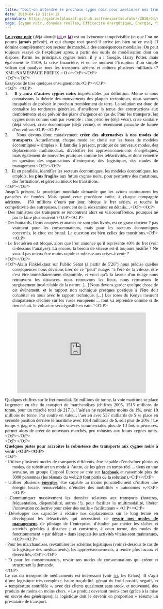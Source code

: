 ```yaml
---
title: "Doit-on attendre le prochain cygne noir pour améliorer nos transports ?"
date: 2010-04-19 11:14:15
permalink: https://gabrielplassat.github.io/transportsdufutur/2010/04/doiton-attendre-le-prochain-cygne-noir-pour-ameliorer-nos-transports.html
tags: [cygne noir, données réelles, Efficacité énergétique, Energie, fiabilité, Infrastructure, internet, partage de données, robustesse]
---
```


<span style="FONT-FAMILY: Calibri; FONT-SIZE: 10pt; mso-bidi-font-family: 'Times New Roman'; mso-fareast-font-family: 'Times New Roman'; mso-ansi-language: FR; mso-fareast-language: FR; mso-bidi-language: AR-SA"> <P style="TEXT-ALIGN: justify; MARGIN: 0pt" class=MsoNormal><strong><span style="FONT-FAMILY: Calibri; FONT-SIZE: 11pt"><A href="https://gabrielplassat.github.io/transportsdufutur/livres-favoris.html">Le cygne noir</A></span></strong><span style="FONT-FAMILY: Calibri; FONT-SIZE: 11pt"> (déjà abordé <strong><A href="https://gabrielplassat.github.io/transportsdufutur/2009/11/quel-sera-le-prochain-cygne-noir-.html" target=_blank><font color=#800080>ici<span style="font-weight: normal"> </span></font></A></strong>et <strong><A href="https://gabrielplassat.github.io/transportsdufutur/2009/11/le-passage-de-lobjet-vehicule-aux-services-de-mobilite-une-chance.html" target=_blank><font color=#800080>là</font></A></strong>) est un évènement imprévisible (et que l’on ne pourra <strong>jamais</strong> prévoir), et qui change tout quand il arrive (en bien ou en mal). Il domine complètement son secteur de marché, a des conséquences mondiales. On peut toujours essayé de l’expliquer après, à partir des outils de modélisation dont on dispose. Parmi les principaux cygnes noirs, il y a : Google, Harry Potter, mais également le 11/09, la crise financière, et en ce moment l’irruption d’un simple volcan qui paralyse tous les transports aériens et coûtera plusieurs milliards.<?XML:NAMESPACE PREFIX = O /><O:P></O:P></span></P> <P style="TEXT-ALIGN: justify; MARGIN: 0pt" class=MsoNormal><span style="FONT-FAMILY: Calibri; FONT-SIZE: 11pt"><O:P></O:P></span></P> <P style="TEXT-ALIGN: justify; MARGIN: 0pt" class=MsoNormal><span style="FONT-FAMILY: Calibri; FONT-SIZE: 11pt">Essayons de tirer quelques enseignements.<O:P></O:P></span></P> <P style="TEXT-ALIGN: justify; MARGIN: 0pt" class=MsoNormal><span style="FONT-FAMILY: Calibri; FONT-SIZE: 11pt"><O:P>  </O:P></span></P></span>   <!--more-->   <P style="TEXT-ALIGN: justify; TEXT-INDENT: -18pt; MARGIN: 0pt 0pt 0pt 18pt; mso-list: l0 level1 lfo1; tab-stops: list 18.0pt" class=MsoNormal><span style="FONT-FAMILY: Calibri; FONT-SIZE: 11pt; mso-bidi-font-family: Calibri; mso-fareast-font-family: Calibri"><span style="mso-list: Ignore">1.<span style="FONT: 7pt 'Times New Roman'">    </span></span></span><span dir=ltr><strong><span style="FONT-FAMILY: Calibri; FONT-SIZE: 11pt">Il y aura d’autres cygnes noirs</span></strong></span><span style="FONT-FAMILY: Calibri; FONT-SIZE: 11pt"> imprévisibles par définition. Même si nous connaissons la théorie des mouvements des plaques tectoniques, nous sommes incapables de prévoir le prochain tremblement de terre. La solution est donc de connaître les tendances générales, d’améliorer la tenue des constructions aux tremblements et de prévoir des plans d’urgence en cas de. Pour les transports, les cygnes noirs connus sont par exemple : choc pétrolier (déjà vécu), crise sanitaire (déjà vécue), crise économique (déjà vécue), et récemment panache de fumée d’un volcan.<O:P></O:P></span></P> <P style="TEXT-ALIGN: justify; TEXT-INDENT: -18pt; MARGIN: 0pt 0pt 0pt 18pt; mso-list: l0 level1 lfo1; tab-stops: list 18.0pt" class=MsoNormal><span style="FONT-FAMILY: Calibri; FONT-SIZE: 11pt; mso-bidi-font-family: Calibri; mso-fareast-font-family: Calibri"><span style="mso-list: Ignore">2.<span style="FONT: 7pt 'Times New Roman'">    </span></span></span><span dir=ltr><span style="FONT-FAMILY: Calibri; FONT-SIZE: 11pt">Nous devons donc massivement <strong>créer des alternatives à nos modes de transports</strong>. Actuellement, chaque mode est choisi sur les bases de modèles économiques « simples ». Il faut dès à présent, pratiquer de nouveaux modes, des déplacements multimodaux, diversifier les approvisionnements énergétiques, mais également de nouvelles pratiques comme les téléactivités, et donc remettre en question des organisations d’entreprise, des logistiques, des modes de management.<O:P></O:P></span></span></P> <P style="TEXT-ALIGN: justify; TEXT-INDENT: -18pt; MARGIN: 0pt 0pt 0pt 18pt; mso-list: l0 level1 lfo1; tab-stops: list 18.0pt" class=MsoNormal><span style="FONT-FAMILY: Calibri; FONT-SIZE: 11pt; mso-bidi-font-family: Calibri; mso-fareast-font-family: Calibri"><span style="mso-list: Ignore">3.<span style="FONT: 7pt 'Times New Roman'">    </span></span></span><span dir=ltr><span style="FONT-FAMILY: Calibri; FONT-SIZE: 11pt">Et en parallèle, identifier les secteurs économiques, les modèles économiques, les emplois, les <strong>plus fragiles</strong> aux futurs cygnes noirs, pour permettre des mutations, des formations, et gérer au mieux les transitions.</span></span></P> <P style="TEXT-ALIGN: justify; MARGIN: 0pt" class=MsoNormal><span style="FONT-FAMILY: Calibri; FONT-SIZE: 11pt"><O:P></O:P></span></P> <P style="TEXT-ALIGN: justify; MARGIN: 0pt" class=MsoNormal><span style="FONT-FAMILY: Calibri; FONT-SIZE: 11pt">Jusqu’à présent, la procédure mondiale demande que les avions contournent les panaches de fumées. Mais quand cette procédure coûte, à chaque compagnie aérienne,  150 millions d’euro par jour, bloque le fret aérien, et touche la compétitivité des entreprises, il convient de la réexaminer en détails…<O:P></O:P></span></P> <P style="TEXT-ALIGN: justify; TEXT-INDENT: -18pt; MARGIN: 0pt 0pt 0pt 18pt; mso-list: l2 level1 lfo2; tab-stops: list 18.0pt" class=MsoNormal><span style="FONT-FAMILY: Symbol; FONT-SIZE: 11pt; mso-bidi-font-family: Symbol; mso-fareast-font-family: Symbol"><span style="mso-list: Ignore">·<span style="FONT: 7pt 'Times New Roman'"> </span></span></span><span dir=ltr><span style="FONT-FAMILY: Calibri; FONT-SIZE: 11pt">Des ministres des transports se rencontrent alors en visioconférence, pourquoi ne pas le faire plus souvent ?<O:P></O:P></span></span></P> <P style="TEXT-ALIGN: justify; TEXT-INDENT: -18pt; MARGIN: 0pt 0pt 0pt 18pt; mso-list: l2 level1 lfo2; tab-stops: list 18.0pt" class=MsoNormal><span style="FONT-FAMILY: Symbol; FONT-SIZE: 11pt; mso-bidi-font-family: Symbol; mso-fareast-font-family: Symbol"><span style="mso-list: Ignore">·<span style="FONT: 7pt 'Times New Roman'"> </span></span></span><span dir=ltr><span style="FONT-FAMILY: Calibri; FONT-SIZE: 11pt">Des homards, fleurs coupées et ananas ne sont plus livrés, est ce grave docteur ? pas vraiment pour les consommateurs, mais pour les secteurs économiques concernés, le choc est brutal. La question est bien celles des transitions.<O:P></O:P></span></span></P> <P style="TEXT-ALIGN: justify; TEXT-INDENT: -18pt; MARGIN: 0pt 0pt 0pt 18pt; mso-list: l2 level1 lfo2; tab-stops: list 18.0pt" class=MsoNormal><span style="FONT-FAMILY: Symbol; FONT-SIZE: 11pt; mso-bidi-font-family: Symbol; mso-fareast-font-family: Symbol"><span style="mso-list: Ignore">·<span style="FONT: 7pt 'Times New Roman'"> </span></span></span><span dir=ltr><span style="FONT-FAMILY: Calibri; FONT-SIZE: 11pt">Le fret aérien est bloqué, alors que l’on annonce qu’il représente 40% du fret (voir ci-dessous l’analyse). Là encore, la besoin de vitesse est-il toujours justifié ? Ne vaut-il pas mieux être moins rapide et robuste aux crises à venir ?</span></span></P> <P style="TEXT-ALIGN: justify; TEXT-INDENT: -18pt; MARGIN: 0pt 0pt 0pt 18pt; mso-list: l2 level1 lfo2; tab-stops: list 18.0pt" class=MsoNormal><span style="FONT-FAMILY: Calibri; FONT-SIZE: 11pt"><O:P></O:P></span> </P> <P style="TEXT-ALIGN: justify; TEXT-INDENT: -18pt; MARGIN: 0pt 0pt 0pt 18pt; mso-list: l2 level1 lfo2; tab-stops: list 18.0pt" class=MsoNormal><span style="FONT-FAMILY: Calibri; FONT-SIZE: 11pt"><O:P>Alain Finkielkraut sur Public Sénat (à partir de 5'26'') nous précise quelles conséquences nous devrions tirer de ce "petit" nuage: "à l'ère de la vitesse, être c'est être immédiatemment disponible, et voici qu'à la faveur d'un nuage nous retrouvons les distances, nous retrouvons les lieux, nous retrouvons le surgissement incalculable de la nature. [...] Nous devons garder quelque chose de cet évènement, et le rapport non technique presques poétique à l'être doit cohabiter en nous avec le rapport technique. [...] Les roses du Kenya meurent d'impatience d'éclore sur les vases européens ... tout va reprendre comme si de rien n'était, le volcan se sera égosillé en vain."</O:P></span></P> <P align=center><IFRAME frameSpacing=0 height=265 src="http://videos.publicsenat.fr/vodiFrame.php?idE=65040" frameBorder=no width=424 scrolling=no valign="top">    </IFRAME></P> <P style="TEXT-ALIGN: justify; MARGIN: 0pt" class=MsoNormal><span style="FONT-FAMILY: Calibri; FONT-SIZE: 11pt">Quelques chiffres sur le fret mondial. En millions de tonne, la voie maritime se place largement en tête du transport de marchandises (chiffres 2005, 1515 millions de tonne, pour un marché total de 2171), l’aérien ne représente moins de 1%, avec 10 millions de tonne. Par contre en valeur, l’aérien avec 537 milliards de $ se place en seconde position derrière le maritime avec 1014 milliards de $, soit plus de 20% ! Le temps « gagné », généré par des vitesses commerciales plus de 10 fois supérieures, permet alors de créer de nouveaux marchés, peu robustes aux futurs cygnes noirs.<O:P></O:P></span></P> <P style="TEXT-ALIGN: justify; MARGIN: 0pt" class=MsoNormal><span style="FONT-FAMILY: Calibri; FONT-SIZE: 11pt"><O:P></O:P></span></P> <P style="TEXT-ALIGN: justify; MARGIN: 0pt" class=MsoNormal><strong><span style="FONT-FAMILY: Calibri; FONT-SIZE: 11pt">Quelques pistes pour accroître la robustesse des transports aux cygnes noirs à venir :<O:P></O:P></span></strong></P><span dir=ltr><span style="FONT-FAMILY: Calibri; FONT-SIZE: 11pt"><O:P> <P style="TEXT-ALIGN: justify; TEXT-INDENT: -18pt; MARGIN: 0pt 0pt 0pt 18pt; mso-list: l0 level1 lfo1; tab-stops: list 18.0pt" class=MsoNormal><span style="FONT-FAMILY: Symbol; FONT-SIZE: 11pt; mso-bidi-font-family: Symbol; mso-fareast-font-family: Symbol"><span style="mso-list: Ignore">·<span style="FONT: 7pt 'Times New Roman'"> </span></span></span><span dir=ltr><span style="FONT-FAMILY: Calibri; FONT-SIZE: 11pt">Utiliser plusieurs modes de transports différents, être capable d’enchaîner plusieurs modes, de substituer un mode à l’autre, de les gérer en temps réel ... tiens en une semaine, un groupe Carpool Europe se crée sur <strong><A href="http://www.facebook.com/carpooleurope?ref=ts#!/carpooleurope?v=wall&ref=ts" target=_blank>facebook</A></strong> et rassemble plus de 3000 personnes (les réseaux du web2.0 font partis de la solution),<O:P></O:P></span></span></P> <P style="TEXT-ALIGN: justify; TEXT-INDENT: -18pt; MARGIN: 0pt 0pt 0pt 18pt; mso-list: l0 level1 lfo1; tab-stops: list 18.0pt" class=MsoNormal><span style="FONT-FAMILY: Symbol; FONT-SIZE: 11pt; mso-bidi-font-family: Symbol; mso-fareast-font-family: Symbol"><span style="mso-list: Ignore">·<span style="FONT: 7pt 'Times New Roman'"> </span></span></span><span dir=ltr><span style="FONT-FAMILY: Calibri; FONT-SIZE: 11pt">Utiliser plusieurs <strong><A href="https://gabrielplassat.github.io/transportsdufutur/2010/03/les-energies.html" target=_blank>énergies</A></strong>, être capable au moins ponctuellement d’utiliser une énergie locale, renouvelable, d’étudier des mobilités « autonomes »,<O:P></O:P></span></span></P> <P style="TEXT-ALIGN: justify; TEXT-INDENT: -18pt; MARGIN: 0pt 0pt 0pt 18pt; mso-list: l0 level1 lfo1; tab-stops: list 18.0pt" class=MsoNormal><span style="FONT-FAMILY: Symbol; FONT-SIZE: 11pt; mso-bidi-font-family: Symbol; mso-fareast-font-family: Symbol"><span style="mso-list: Ignore">·<span style="FONT: 7pt 'Times New Roman'"> </span></span></span><span dir=ltr><span style="FONT-FAMILY: Calibri; FONT-SIZE: 11pt">Communiquer massivement les données relatives aux transports (horaires, fréquentation, disponibilité, autres !!), pour faciliter la multimodalité, libérer l’innovation collective pour créer des outils « facilitateurs »,<O:P></O:P></span></span></P> <P style="TEXT-ALIGN: justify; TEXT-INDENT: -18pt; MARGIN: 0pt 0pt 0pt 18pt; mso-list: l0 level1 lfo1; tab-stops: list 18.0pt" class=MsoNormal><span style="FONT-FAMILY: Symbol; FONT-SIZE: 11pt; mso-bidi-font-family: Symbol; mso-fareast-font-family: Symbol"><span style="mso-list: Ignore">·<span style="FONT: 7pt 'Times New Roman'"> </span></span></span><span dir=ltr><span style="FONT-FAMILY: Calibri; FONT-SIZE: 11pt">Développer nos capacités à réduire nos déplacements sur le long terme en développant les téléactivités qui nécessitent de <strong><A href="https://gabrielplassat.github.io/transportsdufutur/2010/04/metanote-tdf-5-les-entreprises.html" target=_blank>revoir nos modes de management</A></strong>, de pilotage de l’entreprise, d’étudier par métier les tâches et activités gérables à distance ; et construire, à court terme, des modes de fonctionnement « par défaut » dans lesquels les activités vitales sont maintenues,<O:P></O:P></span></span></P> <P style="TEXT-ALIGN: justify; TEXT-INDENT: -18pt; MARGIN: 0pt 0pt 0pt 18pt; mso-list: l0 level1 lfo1; tab-stops: list 18.0pt" class=MsoNormal><span style="FONT-FAMILY: Symbol; FONT-SIZE: 11pt; mso-bidi-font-family: Symbol; mso-fareast-font-family: Symbol"><span style="mso-list: Ignore">·<span style="FONT: 7pt 'Times New Roman'"> </span></span></span><span dir=ltr><span style="FONT-FAMILY: Calibri; FONT-SIZE: 11pt">Pour les marchandises, réexaminer les schémas logistiques (voir ci-dessous le cas de la logistique des médicaments), les approvisionnements, à rendre plus locaux et diversifiés,<O:P></O:P></span></span></P> <P style="TEXT-ALIGN: justify; TEXT-INDENT: -18pt; MARGIN: 0pt 0pt 0pt 18pt; mso-list: l0 level1 lfo1; tab-stops: list 18.0pt" class=MsoNormal><span style="FONT-FAMILY: Symbol; FONT-SIZE: 11pt; mso-bidi-font-family: Symbol; mso-fareast-font-family: Symbol"><span style="mso-list: Ignore">·<span style="FONT: 7pt 'Times New Roman'"> </span></span></span><span dir=ltr><span style="FONT-FAMILY: Calibri; FONT-SIZE: 11pt">Et pour les consommateurs, revoir nos modes de consommations qui créent et structurent la demande.</span></span></P></O:P></span></span>  <P style="TEXT-ALIGN: justify; MARGIN: 0pt" class=MsoNormal><span style="FONT-FAMILY: Calibri; FONT-SIZE: 11pt; mso-bidi-font-family: 'Times New Roman'; mso-fareast-font-family: 'Times New Roman'; mso-ansi-language: FR; mso-fareast-language: FR; mso-bidi-language: AR-SA">Le cas du transport de médicaments est intéressant (voir <A href="http://archives.lesechos.fr/archives/2007/PremiumTransport/06/14/300179654.htm"><font color=#800080>ici</font></A>, les Echos). Il s’agit d’une logistique très complexe, haute traçabilité, gérant du froid positif, négatif, et « température contrôlée », avec des clients quasiment sans stock, et nouveauté, des produits de moins en moins chers. « Le produit devenant moins cher (grâce à la mise en œuvre des génériques), la logistique doit le devenir en proportion » résume un prestataire de transport.</span></P> <P style="TEXT-ALIGN: justify; MARGIN: 0pt" class=MsoNormal><span style="FONT-FAMILY: Calibri; FONT-SIZE: 11pt; mso-bidi-font-family: 'Times New Roman'; mso-fareast-font-family: 'Times New Roman'; mso-ansi-language: FR; mso-fareast-language: FR; mso-bidi-language: AR-SA"></span> </P> <P style="TEXT-ALIGN: justify; MARGIN: 0pt" class=MsoNormal><span style="FONT-FAMILY: Calibri; FONT-SIZE: 11pt; mso-bidi-font-family: 'Times New Roman'; mso-fareast-font-family: 'Times New Roman'; mso-ansi-language: FR; mso-fareast-language: FR; mso-bidi-language: AR-SA"></span> </P>
